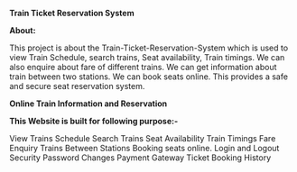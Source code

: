 **Train Ticket Reservation System**


**About:**


This project is about the Train-Ticket-Reservation-System which is used to view Train Schedule, search trains, Seat availability, Train timings. We can also enquire about fare of different trains. We can get information about train between two stations. We can book seats online. This provides a safe and secure seat reservation system.

**Online Train Information and Reservation**

**This Website is built for following purpose:-**

View Trains Schedule
Search Trains
Seat Availability
Train Timings
Fare Enquiry
Trains Between Stations
Booking seats online.
Login and Logout Security
Password Changes
Payment Gateway
Ticket Booking History


